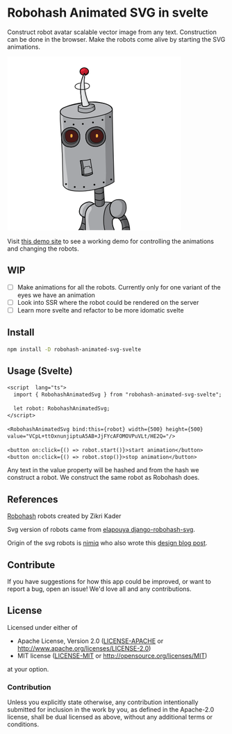 # Robohash Animated SVG in svelte

Construct robot avatar scalable vector image from any text. Construction can be done in the browser. Make the robots come alive by starting the SVG animations.

![animated svg image](robot.svg)

Visit [this demo site](https://robohash-animated-svg-svelte.vercel.app/) to see a working demo for controlling the animations and changing the robots.

## WIP
- [ ] Make animations for all the robots. Currently only for one variant of the eyes we have an animation
- [ ] Look into SSR where the robot could be rendered on the server
- [ ] Learn more svelte and refactor to be more idomatic svelte

## Install
```bash
npm install -D robohash-animated-svg-svelte
```

## Usage (Svelte)
```svelte
<script  lang="ts">
  import { RobohashAnimatedSvg } from "robohash-animated-svg-svelte";

  let robot: RobohashAnimatedSvg;
</script>

<RobohashAnimatedSvg bind:this={robot} width={500} height={500} value="VCpL+ttOxnunjiptuA5AB+JjFYcAFOMOVPuVLt/HE2Q="/>

<button on:click={() => robot.start()}>start animation</button>
<button on:click={() => robot.stop()}>stop animation</button>
```

Any text in the value property will be hashed and from the hash we construct a robot. We construct the same robot as Robohash does.

## References
[Robohash](https://robohash.org/) robots created by Zikri Kader

Svg version of robots came from [elapouya django-robohash-svg](https://github.com/elapouya/django-robohash-svg).

Origin of the svg robots is [nimiq](https://github.com/nimiq/robohash) who also wrote this [design blog post](https://medium.com/nimiq/devblog-2-identicons-be50dca91d55). 

## Contribute
If you have suggestions for how this app could be improved, or want to report a bug, open an issue! We'd love all and any contributions.

## License
Licensed under either of

- Apache License, Version 2.0 ([LICENSE-APACHE](LICENSE-APACHE) or
  http://www.apache.org/licenses/LICENSE-2.0)
- MIT license ([LICENSE-MIT](LICENSE-MIT) or http://opensource.org/licenses/MIT)

at your option.

### Contribution

Unless you explicitly state otherwise, any contribution intentionally submitted for inclusion in the
work by you, as defined in the Apache-2.0 license, shall be dual licensed as above, without any
additional terms or conditions.
